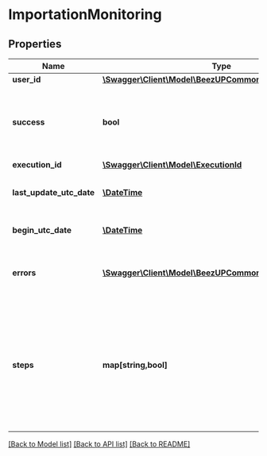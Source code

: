 # ImportationMonitoring

## Properties
Name | Type | Description | Notes
------------ | ------------- | ------------- | -------------
**user_id** | [**\Swagger\Client\Model\BeezUPCommonUserId**](BeezUPCommonUserId.md) |  | [optional] 
**success** | **bool** | Indicates if the importation was successfully completed or not | 
**execution_id** | [**\Swagger\Client\Model\ExecutionId**](ExecutionId.md) |  | 
**last_update_utc_date** | [**\DateTime**](\DateTime.md) | The last update of the reporting | 
**begin_utc_date** | [**\DateTime**](\DateTime.md) | The start date of the importation | 
**errors** | [**\Swagger\Client\Model\BeezUPCommonUserErrorMessage[]**](BeezUPCommonUserErrorMessage.md) | In case of error a description will be indicated | [optional] 
**steps** | **map[string,bool]** | Contains all steps of the importation process with a boolean. If true the step has been passed, false the step is not complete | 

[[Back to Model list]](../README.md#documentation-for-models) [[Back to API list]](../README.md#documentation-for-api-endpoints) [[Back to README]](../README.md)


